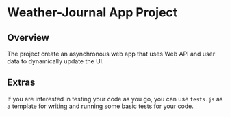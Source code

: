 # Weather-Journal App Project

## Overview
The project create an asynchronous web app that uses Web API and user data to dynamically update the UI. 

## Extras
If you are interested in testing your code as you go, you can use `tests.js` as a template for writing and running some basic tests for your code.
